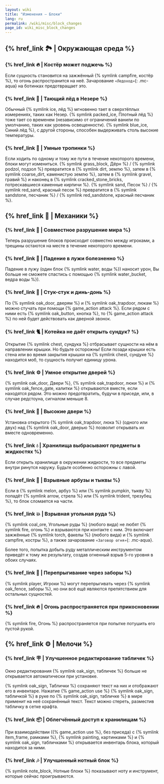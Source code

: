```yaml
---
layout: wiki
title: "Изменения — Блоки"
lang: ru
permalink: /wiki/misc/block_changes
page_id: wiki_misc_block_changes
---
```


## {% href_link 🏞️ | Окружающая среда %}

### {% href_link 🔥 | Костёр может поджечь %}
Если сущность становится на зажжённый {% symlink campfire, костёр %}, то огонь распространится на неё. Зачарование `«Ледоход»`{: .mc-aqua} на ботинках предотвращает это.

### {% href_link 🧊 | Тающий лёд в Незере %}
Обычный {% symlink ice, лёд %} мгновенно тает в сверхтёплых измерениях, таких как Незер. {% symlink packed_ice, Плотный лёд %} тоже тает со временем (независимо от ограничений ванили по умолчанию, таких как уровень освещенности). {% symlink blue_ice, Синий лёд %}, с другой стороны, способен выдерживать столь высокие температуры.

### {% href_link 🐾 | Умные тропинки %}
Если ходить по одному и тому же пути в течение некоторого времени, блоки могут измениться. {% symlink grass_block, Дёрн %} / {% symlink podzol, подзол %} превратится в {% symlink dirt, землю %}, затем в {% symlink coarse_dirt, каменистую землю %}, затем в {% symlink gravel, гравий %} и наконец в {% symlink cracked_stone_bricks, потрескавшиеся каменные кирпичи %}. {% symlink sand, Песок %} / {% symlink red_sand, красный песок %} превратится в {% symlink sandstone, песчаник %} / {% symlink red_sandstone, красный песчаник %}.



## {% href_link 🔧 | Механики %}

### {% href_link 🔄 | Совместное разрушение мира %}
Теперь разрушение блоков происходит совместно между игроками, а трещины остаются на месте в течение некоторого времени.

### {% href_link 🌊 | Падение в лужи болезненно %}
Падение в лужу (один блок {% symlink water, воды %}) наносит урон, Вы больше не сможете спастись с помощью {% symlink water_bucket, ведра воды %}).

### {% href_link 🔔 | Стук-стук и динь-донь %}
По {% symlink oak_door, дверям %} и {% symlink oak_trapdoor, люкам %} можно стучать при помощи {% game_action attack %}. Если рядом с ними есть {% symlink oak_button, кнопка %}, то {% game_action attack %} по ней будет действовать как дверной звонок.

### {% href_link 🐈 | Котейка не даёт открыть сундук? %}
Открытие {% symlink chest, сундука %} отбрасывает сущности на нём в направлении крышки. Но будьте осторожны! Если позади крышки есть стена или во время закрытия крышки на {% symlink chest, сундуке %} находится моб, то сущность получит единицу урона.

### {% href_link ⚙️ | Умное открытие дверей %}
{% symlink oak_door, Двери %}, {% symlink oak_trapdoor, люки %} и {% symlink oak_fence_gate, калитки %} открываются вместе, если находятся рядом. Это можно предотвратить, будучи в приседе, или, в случае редстоуна, сигналом меньше 8.

### {% href_link 🚪 | Высокие двери %}
Установка открытого {% symlink oak_trapdoor, люка %} (одного или двух) над {% symlink oak_door, дверью %} позволит открывать их вместе одновременно.

### {% href_link 💧 | Хранилища выбрасывают предметы в жидкостях %}
Если открыть хранилище в окружении жидкости, то все предметы внутри ринутся наружу. Будьте особенно осторожны с лавой.

### {% href_link 🍈 | Взрывные арбузы и тыквы %}
Если в {% symlink melon, арбуз %} или {% symlink pumpkin, тыкву %} попадёт {% symlink arrow, стрела %} или {% symlink trident, трезубец %}, то блок сломается на части.

### {% href_link 💥 | Взрывная угольная руда %}
{% symlink coal_ore, Угольные руды %} (любого вида) не любят {% symlink fire, огонь %} и взрываются при контакте с ним. Это включает зажжённые {% symlink torch, факелы %} (любого вида) и {% symlink campfire, костры %}, а также зачарование `«Заговор огня»`{: .mc-aqua}.

Более того, попытка добыть руду металлическим инструментом приведёт к тому же результату, создав огненный взрыв 5-го уровня в обоих случаях.

### {% href_link 🚧 | Перепрыгивание через заборы %}
{% symlink player, Игроки %} могут перепрыгивать через {% symlink oak_fence, заборы %}, но они всё ещё являются препятствием для остальных сущностей.

### {% href_link 🔥 | Огонь распространяется при прикосновении %}
{% symlink fire, Огонь %} распространяется при попытке потушить его пустой рукой.



## {% href_link ⚙️ | Мелочи %}

### {% href_link 🪧 | Улучшенное редактирование табличек %}
Окно редактирования {% symlink oak_sign, табличек %} больше не открывается автоматически при установке.

{% symlink oak_sign, Таблички %} сохраняют текст на них и отображают его в инвентаре. Нажатие {% game_action use %} {% symlink oak_sign, табличкой %} в руке по {% symlink oak_sign, табличке %} в мире применит на неё сохранённый текст. Текст можно стереть, разместив табличку в сетке крафта.

### {% href_link 📦 | Облегчённый доступ к хранилищам %}
При взаимодействии ({% game_action use %}, без приседа) с {% symlink item_frame, рамками %}, {% symlink painting, картинками %} и {% symlink oak_sign, табличками %} открывается инвентарь блока, который находится за ними.

### {% href_link 🎶 | Улучшенный нотный блок %}
{% symlink note_block, Нотные блоки %} показывают ноту и инструмент, которые сейчас проигрываются.
